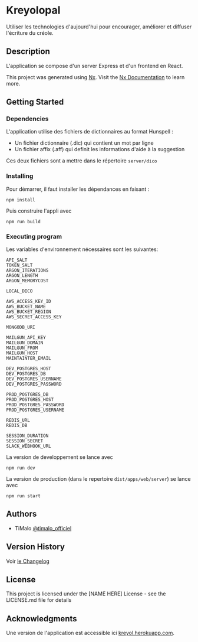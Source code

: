 # Kreyolopal

Utiliser les technologies d'aujourd'hui pour encourager,
améliorer et diffuser l'écriture du créole.

## Description

L'application se compose d'un server Express et d'un frontend en React.

This project was generated using [Nx](https://nx.dev).
Visit the [Nx Documentation](https://nx.dev) to learn more.

## Getting Started

### Dependencies

L'application utilise des fichiers de dictionnaires au format Hunspell :

* Un fichier dictionnaire (.dic) qui contient un mot par ligne
* Un fichier affix (.aff) qui definit les informations d'aide à la suggestion

Ces deux fichiers sont a mettre dans le répertoire ```server/dico```

### Installing

Pour démarrer, il faut installer les dépendances en faisant :

```npm install```

Puis construire l'appli avec

```npm run build```

### Executing program

Les variables d'environnement nécessaires sont les suivantes: 

```
API_SALT
TOKEN_SALT
ARGON_ITERATIONS
ARGON_LENGTH
ARGON_MEMORYCOST

LOCAL_DICO

AWS_ACCESS_KEY_ID
AWS_BUCKET_NAME
AWS_BUCKET_REGION
AWS_SECRET_ACCESS_KEY

MONGODB_URI

MAILGUN_API_KEY
MAILGUN_DOMAIN
MAILGUN_FROM
MAILGUN_HOST
MAINTAINTER_EMAIL

DEV_POSTGRES_HOST
DEV_POSTGRES_DB
DEV_POSTGRES_USERNAME
DEV_POSTGRES_PASSWORD

PROD_POSTGRES_DB
PROD_POSTGRES_HOST
PROD_POSTGRES_PASSWORD
PROD_POSTGRES_USERNAME

REDIS_URL
REDIS_DB

SESSION_DURATION
SESSION_SECRET
SLACK_WEBHOOK_URL
```

La version de developpement se lance avec

```npm run dev```

La version de production (dans le repertoire ```dist/apps/web/server```) se lance avec 

```npm run start```

## Authors

* TiMalo [@timalo_officiel](https://twitter.com/timalo_officiel)

## Version History

Voir [le Changelog](./CHANGELOG.md)

## License

This project is licensed under the [NAME HERE] License - see the LICENSE.md file for details

## Acknowledgments

Une version de l'application est accessible ici [kreyol.herokuapp.com](https://kreyol.herokuapp.com).

